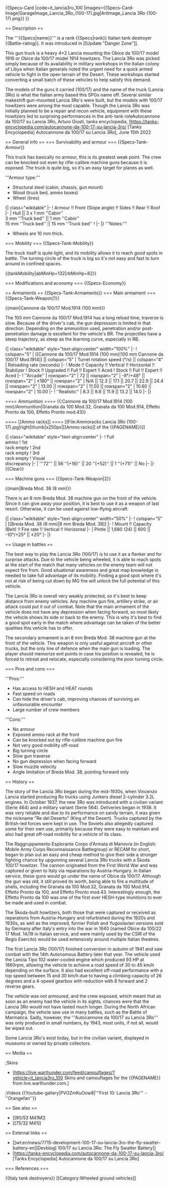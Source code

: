 {{Specs-Card
|code=it_lancia3ro_100
|images={{Specs-Card-Image|GarageImage_Lancia_3Ro_(100-17).jpg|ArtImage_Lancia 3Ro (100-17).png}}
}}

== Description ==
<!-- ''In the description, the first part should be about the history of the creation and combat usage of the vehicle, as well as its key features. In the second part, tell the reader about the ground vehicle in the game. Insert a screenshot of the vehicle, so that if the novice player does not remember the vehicle by name, he will immediately understand what kind of vehicle the article is talking about.'' -->
The '''{{Specs|name}}''' is a rank {{Specs|rank}} Italian tank destroyer {{Battle-rating}}. It was introduced in [[Update "Danger Zone"]]. 

This gun truck is a heavy 4×2 Lancia mounting the Obice da 100/17 model 1916 or Obice da 100/17 model 1914 howitzers. The Lancia 3Ro was picked simply because of its availability in military workshops in the Italian colony of Libya when Italian generals noted the urgent need for a quick armed vehicle to fight in the open terrain of the Desert. These workshops started converting a small batch of these vehicles to help satisfy this demand.

The models of the guns it carried (100/17) and the name of the truck (Lancia 3Ro) is what the Italian army based this SPGs name off. Several similar makeshift gun-mounted Lancia 3Ro's were built, but the models with 100/17 howitzers were among the most capable. Though the Lancia 3Ro was initially planned to be a repair and recon vehicle, equipment with these howitzers led to surprising performances in the anti-tank role<ref>Autocannone da 100/17 su Lancia 3Ro, Arturo Giusti, tanks encyclopedia, [https://tanks-encyclopedia.com/autocannone-da-100-17-su-lancia-3ro/ <nowiki>[Tanks Encyclopedia]</nowiki> Autocannone da 100/17 su Lancia 3Ro], June 15th 2022</ref>

== General info ==
=== Survivability and armour ===
{{Specs-Tank-Armour}}
<!-- ''Describe armour protection. Note the most well protected and key weak areas. Appreciate the layout of modules as well as the number and location of crew members. Is the level of armour protection sufficient, is the placement of modules helpful for survival in combat? If necessary use a visual template to indicate the most secure and weak zones of the armour.'' -->
This truck has basically no armour, this is its greatest weak point. The crew can be knocked out even by rifle-calibre machine guns because it is exposed. The truck is quite big, so it's an easy target for planes as well.

'''Armour type:'''

* Structural steel (cabin, chassis, gun mount)
* Wood (truck bed, ammo boxes)
* Wheel (tires)

{| class="wikitable"
|-
! Armour !! Front (Slope angle) !! Sides !! Rear !! Roof
|-
| Hull || 3 x 1 mm ''Cabin'' <br> 3 mm ''Truck bed'' || 1 mm ''Cabin'' <br> 15 mm ''Truck bed'' || 15 mm ''Truck bed''
!
|-
|}
'''Notes:'''

* Wheels are 10 mm thick.

=== Mobility ===
{{Specs-Tank-Mobility}}
<!-- ''Write about the mobility of the ground vehicle. Estimate the specific power and manoeuvrability, as well as the maximum speed forwards and backwards.'' -->
The truck itself is quite light, and its mobility allows it to reach good spots in battle. The turning circle of the truck is big so it's not easy and fast to turn around in confined spaces.

{{tankMobility|abMinHp=132|rbMinHp=82}}

=== Modifications and economy ===
{{Specs-Economy}}

== Armaments ==
{{Specs-Tank-Armaments}}
=== Main armament ===
{{Specs-Tank-Weapon|1}}
<!-- ''Give the reader information about the characteristics of the main gun. Assess its effectiveness in a battle based on the reloading speed, ballistics and the power of shells. Do not forget about the flexibility of the fire, that is how quickly the cannon can be aimed at the target, open fire on it and aim at another enemy. Add a link to the main article on the gun: <code><nowiki>{{main|Name of the weapon}}</nowiki></code>. Describe in general terms the ammunition available for the main gun. Give advice on how to use them and how to fill the ammunition storage.'' -->
{{main|Cannone da 100/17 Mod.1914 (100 mm)}}

The 100 mm Cannone da 100/17 Mod.1914 has a long reload time, traverse is slow. Because of the driver's cab, the gun depression is limited in that direction. Depending on the ammunition used, penetration and/or post-penetration damage is excellent for the vehicle's BR. The projectiles have a steep trajectory, as steep as the learning curve, especially in RB.

{| class="wikitable" style="text-align:center" width="100%"
|-
! colspan="5" | [[Cannone da 100/17 Mod.1914 (100 mm)|100 mm Cannone da 100/17 Mod.1914]] || colspan="5" | Turret rotation speed (°/s) || colspan="4" | Reloading rate (seconds)
|-
! Mode !! Capacity !! Vertical !! Horizontal !! Stabilizer
! Stock !! Upgraded !! Full !! Expert !! Aced
! Stock !! Full !! Expert !! Aced
|-
! ''Arcade''
| rowspan="2" | 72 || rowspan="2" | -8°/+48° || rowspan="2" | ±180° || rowspan="2" | N/A || 12.3 || 17.1 || 20.7 || 22.9 || 24.4 || rowspan="2" | 13.00 || rowspan="2" | 11.50 || rowspan="2" | 10.60 || rowspan="2" | 10.00
|-
! ''Realistic''
| 8.3 || 9.8 || 11.9 || 13.2 || 14.0
|-
|}

==== Ammunition ====
{{:Cannone da 100/17 Mod.1914 (100 mm)/Ammunition|Granata da 100 Mod.32, Granata da 100 Mod.914, Effetto Pronto da 100, Effetto Pronto mod.43}}

==== [[Ammo racks]] ====
[[File:Ammoracks Lancia 3Ro (100-17).jpg|right|thumb|x250px|[[Ammo racks]] of the {{PAGENAME}}]]
<!-- '''Last updated: 2.17.0.85''' -->
{| class="wikitable" style="text-align:center"
|-
! Full<br>ammo
! 1st<br>rack empty
! 2nd<br>rack empty
! 3rd<br>rack empty
! Visual<br>discrepancy
|-
| '''72''' || 56&nbsp;''(+16)'' || 20&nbsp;''(+52)'' || 1&nbsp;''(+71)'' || No
|-
|}
{{Clear}}

=== Machine guns ===
{{Specs-Tank-Weapon|2}}
<!-- ''Offensive and anti-aircraft machine guns not only allow you to fight some aircraft but also are effective against lightly armoured vehicles. Evaluate machine guns and give recommendations on its use.'' -->
{{main|Breda Mod. 38 (8 mm)}}

There is an 8 mm Breda Mod. 38 machine gun on the front of the vehicle. Since it can give away your position, it is best to use it as a weapon of last resort. Otherwise, it can be used against low-flying aircraft.

{| class="wikitable" style="text-align:center" width="50%"
|-
! colspan="5" | [[Breda Mod. 38 (8 mm)|8 mm Breda Mod. 38]]
|-
! Mount !! Capacity (Belt) !! Fire rate !! Vertical !! Horizontal
|-
| Pintle || 1,680 (24) || 600 || -10°/+25° || ±20°
|-
|}

== Usage in battles ==
<!-- ''Describe the tactics of playing in the vehicle, the features of using vehicles in the team and advice on tactics. Refrain from creating a "guide" - do not impose a single point of view but instead give the reader food for thought. Describe the most dangerous enemies and give recommendations on fighting them. If necessary, note the specifics of the game in different modes (AB, RB, SB).'' -->
The best way to play the Lancia 3Ro (100/17) is to use it as a flanker and for surprise attacks. Due to the vehicle being wheeled, it is able to reach spots at the start of the match that many vehicles on the enemy team will not expect fire from. Good situational awareness and great map knowledge is needed to take full advantage of its mobility. Finding a good spot where it's not at risk of being cut down by MG fire will unlock the full potential of this vehicle.

The Lancia 3Ro is overall very weakly protected, so it's best to keep distance from enemy vehicles. Any machine gun fire, artillery strike, or air attack could put it out of combat. Note that the main armament of the vehicle does not have any depression when facing forward, so most likely the vehicle shows its side or back to the enemy. This is why it's best to find a good spot early in the match where advantage can be taken of the better qualities this vehicle has to offer. 

The secondary armament is an 8 mm Breda Mod. 38 machine gun at the front of the vehicle. This weapon is only useful against aircraft or other trucks, but the only line of defence when the main gun is loading. The player should memorize exit points in case his position is revealed, he is forced to retreat and relocate, especially considering the poor turning circle.

=== Pros and cons ===
<!-- ''Summarise and briefly evaluate the vehicle in terms of its characteristics and combat effectiveness. Mark its pros and cons in a bulleted list. Try not to use more than 6 points for each of the characteristics. Avoid using categorical definitions such as "bad", "good" and the like - use substitutions with softer forms such as "inadequate" and "effective".'' -->

'''Pros:'''

* Has access to HESH and HEAT rounds
* Fast speed on roads
* Can hide the driver's cab, improving chances of surviving an unfavourable encounter
* Large number of crew members

'''Cons:'''

* No armour
* Exposed ammo rack at the front
* Can be knocked out by rifle-calibre machine gun fire
* Not very good mobility off-road
* Big turning circle
* Slow gun traverse
* No gun depression when facing forward
* Slow muzzle velocity
* Angle limitation of Breda Mod. 38, pointing forward only

== History ==
<!-- ''Describe the history of the creation and combat usage of the vehicle in more detail than in the introduction. If the historical reference turns out to be too long, take it to a separate article, taking a link to the article about the vehicle and adding a block "/History" (example: <nowiki>https://wiki.warthunder.com/(Vehicle-name)/History</nowiki>) and add a link to it here using the <code>main</code> template. Be sure to reference text and sources by using <code><nowiki><ref></ref></nowiki></code>, as well as adding them at the end of the article with <code><nowiki><references /></nowiki></code>. This section may also include the vehicle's dev blog entry (if applicable) and the in-game encyclopedia description (under <code><nowiki>=== In-game description ===</nowiki></code>, also if applicable).'' -->
The story of the Lancia 3Ro began during the mid-1930s, when Vincenzo Lancia started producing Ro trucks using Junkers diesel 2-cylinder 3.2L engines. In October 1937, the new 3Ro was introduced with a civilian variant (Serie 464) and a military variant (Serie 564). Deliveries began in 1938. It was very reliable and due to its performance on sandy terrain, it was given the nickname "Re del Deserto" (King of the Desert). Trucks captured by the British-led forces were kept in use. The Soviets also allegedly captured some for their own use, primarily because they were easy to maintain and also had great off-road mobility for a vehicle of its class.

The Raggruppamento Esplorante Corpo d'Armata di Manovra (in English: Mobile Army Corps Reconnaissance Battlegroup) or RECAM for short, began to plan out an easy and cheap method to give their side a stronger fighting chance by upgunning several Lancia 3Ro trucks with a Škoda 100/17 howitzer. The cannon originated from the First World War and was captured or given to Italy via reparations by Austria-Hungary. In Italian service, these guns would go under the name of Obice da 100/17. Although the gun was old, it still proved its worth, being able to fire a multitude of shells, including the Granata da 100 Mod.32, Granata da 100 Mod.914, Effetto Pronto da 100, and Effetto Pronto mod.43. Interestingly enough, the Effetto Pronto da 100 was one of the first ever HESH-type munitions to ever be made and used in combat. 

The Škoda-built howitzers, both those that were captured or received as reparations from Austria-Hungary and refurbished during the 1920s and 1930s, as well as the improved, former Polish and Yugoslavian versions sold by Germany after Italy's entry into the war in 1940 (named Obice da 100/22 17 Mod. 14/19 in Italian service, and were mainly used by the CSIR of the Regio Esercito) would be used extensively around multiple Italian theatres. 

The first Lancia 3Ro (100/17) finished conversion in autumn of 1941 and saw combat with the 14th Autonomous Battery later that year. The vehicle used the Lancia Tipo 102 water-cooled engine which produced 93 HP at 1860rpm, allowing the vehicle to achieve a road speed of 30 to 45 km/h depending on the surface. It also had excellent off-road performance with a top speed between 15 and 30 km/h due to having a climbing capacity of 26 degrees and a 4-speed gearbox with reduction with 8 forward and 2 reverse gears. 

The vehicle was not armoured, and the crew exposed, which meant that as soon as an enemy had the vehicle in its sights, chances were that the Lancia 3Ro would not have lasted much longer. During the North African campaign, the vehicle saw use in many battles, such as the Battle of Marmatica. Sadly, however, the '''Autocannone da 100/17 su Lancia 3Ro''' was only produced in small numbers, by 1943, most units, if not all, would be wiped out. 

Some Lancia 3Ro's exist today, but in the civilian variant, displayed in museums or owned by private collectors.

== Media ==
<!-- ''Excellent additions to the article would be video guides, screenshots from the game, and photos.'' -->

;Skins

* [https://live.warthunder.com/feed/camouflages/?vehicle=it_lancia3ro_100 Skins and camouflages for the {{PAGENAME}} from live.warthunder.com.]

;Videos
{{Youtube-gallery|PVOZmKuOow8|'''First 10: Lancia 3Ro''' - ''Orangefan''}}

== See also ==
<!-- ''Links to the articles on the War Thunder Wiki that you think will be useful for the reader, for example:''
* ''reference to the series of the vehicles;''
* ''links to approximate analogues of other nations and research trees.'' -->

* [[90/53 M41M]]
* [[75/32 M41]]

== External links ==
<!-- ''Paste links to sources and external resources, such as:''
* ''topic on the official game forum;''
* ''other literature.'' -->

* [[wt:en/news/7715-development-100-17-su-lancia-3ro-the-fly-swatter-battery-en|[Devblog] 100/17 su Lancia 3Ro: The Fly Swatter Battery]]
* [https://tanks-encyclopedia.com/autocannone-da-100-17-su-lancia-3ro/ <nowiki>[Tanks Encyclopedia]</nowiki> Autocannone da 100/17 su Lancia 3Ro]

=== References ===
<references/>

{{Italy tank destroyers}}
[[Category:Wheeled ground vehicles]]
<references />